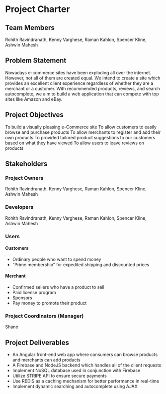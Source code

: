 # Project Charter

## Team Members
Rohith Ravindranath, Kenny Varghese, Raman Kahlon, Spencer Kline, Ashwin Mahesh

## Problem Statement
Nowadays e-commerce sites have been exploding all over the internet. However, not all of them are created equal. We intend to create a site which provides an excellent client experience regardless of whether they are a merchant or a customer. With recommended products, reviews, and search autocomplete, we aim to build a web application that can compete with top sites like Amazon and eBay.

## Project Objectives
To build a visually pleasing e-Commerce site
To allow customers to easily browse and purchase products
To allow merchants to register and add their own products
To provided tailored product suggestions to our customers based on what they have viewed
To allow users to leave reviews on products

## Stakeholders

### Project Owners

Rohith Ravindranath, Kenny Varghese, Raman Kahlon, Spencer Kline, Ashwin Mahesh
### Developers

Rohith Ravindranath, Kenny Varghese, Raman Kahlon, Spencer Kline, Ashwin Mahesh
### Users

#### Customers

* Ordinary people who want to spend money
* “Prime membership” for expedited shipping and discounted prices

#### Merchant

* Confirmed sellers who have a product to sell
* Paid license program
* Sponsors
* Pay money to promote their product
### Project Coordinators (Manager)
Shane 

## Project Deliverables 
* An Angular front-end web app where consumers can browse products and merchants can add products
* A Firebase and NodeJS backend which handles all of the client requests
* Implement NoSQL database used in conjunction with Firebase
* Utilize STRIPE API to ensure secure payments 
* Use REDIS as a caching mechanism for better performance in real-time
* Implement dynamic searching and autocomplete using AJAX 
